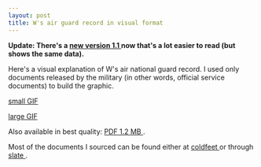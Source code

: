 ```yaml
---
layout: post
title: W's air guard record in visual format 
---
```

<p><strong>Update: There's a <a href="http://simonwoodside.com/weblog/2004/09/07">new version 1.1 </a>now that's a lot easier to read (but shows the same data). </strong></p><p>Here's a visual explanation of W's air national guard record. I used only documents released by the military (in other words, official service documents) to build the graphic. </p><p><a href="/weblog/images/reserves/reserves-small-1.0.gif">small GIF </a></p><p><a href="/weblog/images/reserves/reserves-1.0.gif">large GIF </a></p><p>Also available in best quality: <a href="/weblogs/images/reserves/reserves-1.0.pdf">PDF 1.2 MB </a>. </p><p>Most of the documents I sourced can be found either at <a href="http://users.cis.net/coldfeet/document.htm">coldfeet </a>or through <a href="http://slate.msn.com/id/2095256/">slate </a>. </p>
